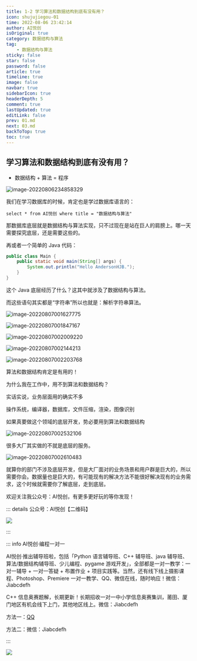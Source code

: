```yaml
---
title: 1-2 学习算法和数据结构到底有没有用？ 
icon: shujujiegou-01
time: 2022-08-06 23:42:14
author: AI悦创
isOriginal: true
category: 数据结构与算法
tag:
    - 数据结构与算法
sticky: false
star: false
password: false
article: true
timeline: true
image: false
navbar: true
sidebarIcon: true
headerDepth: 5
comment: true
lastUpdated: true
editLink: false
prev: 01.md
next: 03.md
backToTop: true
toc: true
---
```


## 学习算法和数据结构到底有没有用？

- 数据结构 + 算法 = 程序

![image-20220806234858329](./02.assets/image-20220806234858329.png)

我们在学习数据库的时候，肯定也是学过数据库语言的：

```mysql
select * from AI悦创 where title = "数据结构与算法"
```

那数据库底层就是数据结构与算法实现，只不过现在是站在巨人的肩膀上。哪一天需要探究底层，还是需要这些的。

再或者一个简单的 Java 代码：

```java
public class Main {
    public static void main(String[] args) {
        System.out.println("Hello AndersonHJB.");
    }
}
```

这个 Java 底层经历了什么？这其中就涉及了数据结构与算法。

而这些语句其实都是“字符串”所以也就是：解析字符串算法。

![image-20220807001627775](./02.assets/image-20220807001627775.png)

![image-20220807001847167](./02.assets/image-20220807001847167.png)



![image-20220807002009220](./02.assets/image-20220807002009220.png)

![image-20220807002144213](./02.assets/image-20220807002144213.png)

![image-20220807002203768](./02.assets/image-20220807002203768.png)

算法和数据结构肯定是有用的！

为什么我在工作中，用不到算法和数据结构？

实话实说，业务层面用的确实不多

操作系统，编译器，数据库，文件压缩，渲染，图像识别

如果真要做这个领域的底层开发，势必要用到算法和数据结构

![image-20220807002532106](./02.assets/image-20220807002532106.png)

很多大厂其实做的不就是底层的服务。

![image-20220807002610483](./02.assets/image-20220807002610483.png)

就算你的部门不涉及底层开发，但是大厂面对的业务场景和用户群是巨大的，所以需要你会。数据量也是巨大的，有可能现有的解决方法不能很好解决现有的业务需求，这个时候就需要你了解底层，走到底层。

















欢迎关注我公众号：AI悦创，有更多更好玩的等你发现！

::: details 公众号：AI悦创【二维码】

![](/gzh.jpg)

:::

::: info AI悦创·编程一对一

AI悦创·推出辅导班啦，包括「Python 语言辅导班、C++ 辅导班、java 辅导班、算法/数据结构辅导班、少儿编程、pygame 游戏开发」，全部都是一对一教学：一对一辅导 + 一对一答疑 + 布置作业 + 项目实践等。当然，还有线下线上摄影课程、Photoshop、Premiere 一对一教学、QQ、微信在线，随时响应！微信：Jiabcdefh

C++ 信息奥赛题解，长期更新！长期招收一对一中小学信息奥赛集训，莆田、厦门地区有机会线下上门，其他地区线上。微信：Jiabcdefh

方法一：[QQ](http://wpa.qq.com/msgrd?v=3&uin=1432803776&site=qq&menu=yes)

方法二：微信：Jiabcdefh

:::

![](/zsxq.jpg)

















